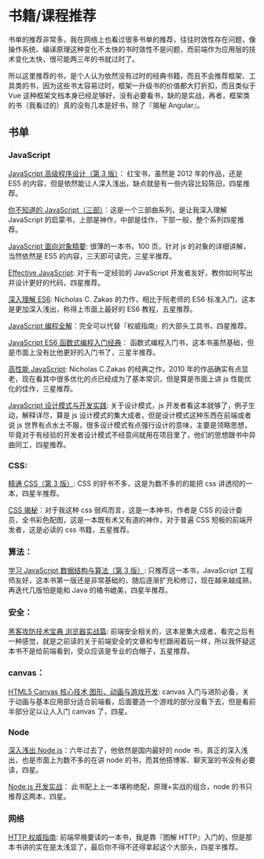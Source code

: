 # 书籍/课程推荐

书单的推荐非常多，我在网络上也看过很多书单的推荐，往往时效性存在问题，像操作系统、编译原理这种变化不太快的书时效性不是问题，而前端作为应用层的技术变化太快，很可能两三年的书就过时了。

所以这里推荐的书，是个人认为依然没有过时的经典书籍，而且不会推荐框架、工具类的书，因为这些书太容易过时，框架一升级书的价值都大打折扣，而且类似于 Vue 这种框架文档本身已经足够好，没有必要看书，缺的是实战，再者，框架类的书（我看过的）真的没有几本是好书，除了『揭秘 Angular』。

## 书单

### JavaScript

[JavaScript 高级程序设计（第 3 版）](https://book.douban.com/subject/10546125/)： 红宝书，虽然是 2012 年的作品，还是 ES5 的内容，但是依然能让人深入浅出，缺点就是有一些内容比较陈旧，四星推荐。

[你不知道的 JavaScript（三部）](https://book.douban.com/subject/26351021/)：这是一个三部曲系列，是让我深入理解 JavaScript 的启蒙书，上部是神作，中部是佳作，下部一般，整个系列四星推荐。

[JavaScript 面向对象精要](https://book.douban.com/subject/26352658/): 很薄的一本书，100 页，针对 js 的对象的详细讲解，当然依然是 ES5 的内容，三天即可读完，三星半推荐。

[Effective JavaScript](https://book.douban.com/subject/25786138/): 对于有一定经验的 JavaScript 开发者友好，教你如何写出并设计更好的代码，四星推荐。

[深入理解 ES6](https://book.douban.com/subject/27072230/): Nicholas C. Zakas 的力作，相比于阮老师的 ES6 标准入门，这本是更加深入浅出，称得上市面上最好的 ES6 教程，五星推荐。

[JavaScript 编程全解](https://book.douban.com/subject/25767719/)：完全可以代替『权威指南』的大部头工具书，四星推荐。

[JavaScript ES6 函数式编程入门经典](https://book.douban.com/subject/30180100/)： 函数式编程入门书，这本书虽然基础，但是市面上没有比他更好的入门书了，三星半推荐。

[高性能 JavaScript](https://book.douban.com/subject/5362856/): Nicholas C.Zakas 的经典之作，2010 年的作品确实有点显老，现在看其中很多优化的点已经成为了基本常识，但是算是市面上讲 js 性能优化的佳作，三星推荐。

[JavaScript 设计模式与开发实践](https://book.douban.com/subject/26382780/): 关于设计模式，js 开发者看这本就够了，例子生动，解释详尽，算是 js 设计模式的集大成者，但是设计模式这种东西在前端或者说 js 世界有点水土不服，很多设计模式有点强行设计的意味，主要是领略思想，毕竟对于有经验的开发者设计模式不经意间就用在项目里了，他们的思想跟书中异曲同工，四星推荐。

### CSS:

[精通 CSS（第 3 版）](https://book.douban.com/subject/30450258/): CSS 的好书不多，这是为数不多的的能把 css 讲透彻的一本，四星半推荐。

[CSS 揭秘](https://book.douban.com/subject/26745943/)：对于我这种 css 弱鸡而言，这是一本神书，作者是 CSS 的设计委员，全书彩色配图，这是一本既有术又有道的神作，对于普遍 CSS 短板的前端开发者，这是必读的 css 书籍，五星推荐。

### 算法：

[学习 JavaScript 数据结构与算法（第 3 版）](https://book.douban.com/subject/33441631/): 只推荐这一本书，JavaScript 工程师友好，这本书第一版还是非常基础的，随后逐渐扩充和修订，现在越来越成熟，再迭代几版怕是能和 Java 的橘书媲美，四星半推荐。

### 安全：

[黑客攻防技术宝典 浏览器实战篇](https://book.douban.com/subject/26880889/): 前端安全相关的，这本是集大成者，看完之后有一种感觉，就是之前读的关于前端安全的文章和专栏跟闹着玩一样，所以我怀疑这本书不是给前端看到，受众应该是专业的白帽子，五星推荐。

### canvas：

[HTML5 Canvas 核心技术 图形、动画与游戏开发](https://book.douban.com/subject/24533314/): canvas 入门与进阶必备，关于动画与基本应用部分适合前端看，后面要造一个游戏的部分没看下去，但是看前半部分足以让人入门 canvas 了，四星。

### Node

[深入浅出 Node.js](https://book.douban.com/subject/25768396/)：六年过去了，他依然是国内最好的 node 书，真正的深入浅出，也是市面上为数不多的在讲 node 的书，而其他搭博客、聊天室的书没有必要读，四星。

[Node.js 开发实战](https://book.douban.com/subject/30373587/)： 此书配上上一本堪称绝配，原理+实战的组合，node 的书只推荐这两本，四星。

### 网络

[HTTP 权威指南](https://book.douban.com/subject/10746113/): 前端早晚要读的一本书，我是靠『图解 HTTP』入门的，但是那本书讲的实在是太浅显了，最后你不得不还得拿起这个大部头，四星半推荐。
